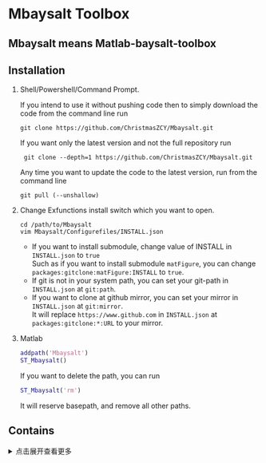 <!--
 * @ -*- coding:UTF-8 -*-: 
 * @#########################: 
 * @Author: Christmas
 * @Date: 2023-09-18 21:13:00
 * @LastEditTime: 2024-02-22 11:30:13
 * @Description: 
-->

# Mbaysalt Toolbox

## Mbaysalt means Matlab-baysalt-toolbox

## Installation

1. Shell/Powershell/Command Prompt.

   If you intend to use it without pushing code then to simply download the code from the command line run
   ```shell
   git clone https://github.com/ChristmasZCY/Mbaysalt.git
   ```
   
   If you want only the latest version and not the full repository run
   ```shell
    git clone --depth=1 https://github.com/ChristmasZCY/Mbaysalt.git
   ```  
   
   Any time you want to update the code to the latest version, run from the command line
    ```shell
    git pull (--unshallow)
    ```

2. Change Exfunctions install switch which you want to open.

   ```shell
   cd /path/to/Mbaysalt
   vim Mbaysalt/Configurefiles/INSTALL.json
   ```

   -  If you want to install submodule, change value of INSTALL in `INSTALL.json`  to `true` \
      Such as if you want to install submodule `matFigure`, you can change `packages:gitclone:matFigure:INSTALL` to `true`.
   -  If git is not in your system path, you can set your git-path in `INSTALL.json` at `git:path`.
   -  If you want to clone at github mirror, you can set your mirror in `INSTALL.json` at `git:mirror`. \
      It will replace `https://www.github.com` in `INSTALL.json` at `packages:gitclone:*:URL` to your mirror.

3. Matlab

   ```matlab
   addpath('Mbaysalt')
   ST_Mbaysalt()
   ```

   If you want to delete the path, you can run 

   ```matlab
   ST_Mbaysalt('rm')
   ```
   It will reserve basepath, and remove all other paths.

## Contains 
<details> <summary> 点击展开查看更多</summary>

- [Mbaysalt](https://github.com/ChristmasZCY/Mbaysalt)
- [matFigure](https://github.com/SiqiLiOcean/matFigure)
- [matFVCOM](https://github.com/SiqiLiOcean/matFVCOM)
- [matNC](https://github.com/SiqiLiOcean/matNC)
- [matWRF](https://github.com/SiqiLiOcean/matWRF)
- [HYCOM2FVCOM](https://github.com/SiqiLiOcean/HYCOM2FVCOM)
- [WRF2FVCOM](https://github.com/SiqiLiOcean/WRF2FVCOM)
- [OceanData](https://github.com/ChristmasZCY/OceanData)
- [FVCOM_NML](https://github.com/SiqiLiOcean/FVCOM_NML)
- [nctoolbox](https://github.com/nctoolbox/nctoolbox)
- [CDT](https://github.com/chadagreene/CDT)
- [vtkToolbox](https://ww2.mathworks.cn/matlabcentral/fileexchange/94993-vtktoolbox)
- [TMDToolbox_v2_5](https://github.com/EarthAndSpaceResearch/TMD_Matlab_Toolbox_v2.5)
- [TMDToolbox_v3_0](https://github.com/chadagreene/Tide-Model-Driver)
- [kmz2struct](https://github.com/njellingson/kmz2struct)
- [inpolygons-pkg](https://ww2.mathworks.cn/matlabcentral/fileexchange/7187-inpolygons)
- [JSONLab](https://ww2.mathworks.cn/matlabcentral/fileexchange/33381-jsonlab)
- [OceanMesh2D](https://github.com/CHLNDDEV/OceanMesh2D.git)
- [ann_wrapper](https://github.com/shaibagon/ann_wrapper.git)
- [ZoomPlot](https://github.com/iqiukp/ZoomPlot-MATLAB)
- [htool](https://github.com/SiqiLiOcean/htool)
- [export_fig](https://ww2.mathworks.cn/matlabcentral/fileexchange/23629-export_fig/)
- [genpath2](https://github.com/ssordopalacios/matlab-genpath2)
- [irfu-matlab](https://github.com/irfu/irfu-matlab)
- [WW3-tools](https://github.com/NOAA-EMC/WW3-tools)
- [funcsign](https://gitee.com/iam002/funcsign)
- [kml-toolbox](https://github.com/theolivenbaum/kml-toolbox)


- [m_map](https://www.eoas.ubc.ca/~rich/map.html)
- [t_tide](https://www.eoas.ubc.ca/~rich/#T_Tide)
- [gshhs](https://www.ngdc.noaa.gov/mgg/shorelines/gshhs.html)
- [etopo1](https://www.ngdc.noaa.gov/mgg/global/global.html)
- [seawater](https://www.cmar.csiro.au/datacentre/ext_docs/seawater.html)
- [GSW Oceanographic Toolbox](http://www.teos-10.org/software.htm)
- [WindRose](https://dpereira.asempyme.com/windrose/)
- [mexcdf](https://mexcdf.sourceforge.net/index.php)
- [DHIMIKE](https://github.com/DHI/DHI-MATLAB-Toolbox/)
- [cprintf](https://www.mathworks.com/matlabcentral/fileexchange/24093-cprintf-display-formatted-colored-text-in-the-command-window)
- [INI](https://ww2.mathworks.cn/matlabcentral/fileexchange/55766-ini)
- [struct2ini](https://ww2.mathworks.cn/matlabcentral/fileexchange/22079-struct2ini)
- [inifile](https://ww2.mathworks.cn/matlabcentral/fileexchange/2976-inifile)
- [iniconfig](https://ww2.mathworks.cn/matlabcentral/fileexchange/24992-ini-config)
- [MITgcmTools](https://github.com/MITgcm/MITgcm/tree/master/utils/matlab)
- [LanczosFilter](https://ww2.mathworks.cn/matlabcentral/fileexchange/14041-lanczosfilter-m)
- [ellipse](https://ww2.mathworks.cn/matlabcentral/fileexchange/289-ellipse-m)
- [genpath_exclude](https://ww2.mathworks.cn/matlabcentral/fileexchange/22209-genpath_exclude)
- [taylordiagram](https://ww2.mathworks.cn/matlabcentral/fileexchange/20559-taylor-diagram)
- [guillaumemaze](http://code.google.com/p/guillaumemaze/)
- [perfectPolarPlot](https://ww2.mathworks.cn/matlabcentral/fileexchange/73967-perfect-polar-plots)

</details>

